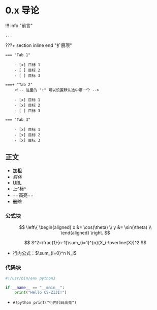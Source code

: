 # 0.x 导论

!!! info "前言"

    ...


???+ section inline end "扩展项"
    <!-- 这里的 "+" 可以设置默认展开，"inline" 和 "end" 是可选的，后者依赖前者 -->

    === "Tab 1"

        - [x] 目标 1
        - [ ] 目标 2
        - [ ] 目标 3

    ===+ "Tab 2"
        <!-- 这里的 "+" 可以设置默认选中哪一个 -->

        - [x] 目标 1
        - [x] 目标 2
        - [ ] 目标 3

    === "Tab 3"

        - [x] 目标 1
        - [x] 目标 2
        - [x] 目标 3



## 正文

- **加粗**
- *斜体*
- [URL](./0-x.md)
- 上^标^
- ==高亮==
- ~~删除~~

### 公式块

$$
\left\{
    \begin{aligned}
        x &= \cos(\theta) \\
        y &= \sin(\theta) \\
    \end{aligned}
\right.
$$

$$
S^2=\frac{1}{n-1}\sum_{i=1}^{n}(X_i-\overline{X})^2
$$

- 行内公式：$\sum_{i=0}^n N_i$

### 代码块

```python title="Code Blocks" linenums="1" hl_lines="4"
#!/usr/bin/env python3

if __name__ == "__main__":
    print("Hello CS-ZIJI!")
```

- `#!python print("行内代码高亮")`
